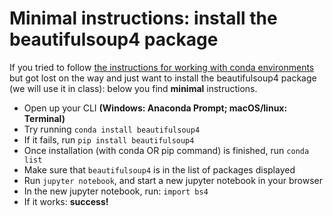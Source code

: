 # Minimal instructions: install the beautifulsoup4 package

If you tried to follow [the instructions for working with conda environments](https://github.com/anastassiavybornova/pythoncrashcourse/blob/main/exercise09_conda.md) but got lost on the way and just want to install the beautifulsoup4 package (we will use it in class): below you find **minimal** instructions.

* Open up your CLI **(Windows: Anaconda Prompt; macOS/linux: Terminal)**
* Try running `conda install beautifulsoup4`
* If it fails, run `pip install beautifulsoup4`
* Once installation (with conda OR pip command) is finished, run `conda list`
* Make sure that `beautifulsoup4` is in the list of packages displayed
* Run `jupyter notebook`, and start a new jupyter notebook in your browser
* In the new jupyter notebook, run: `import bs4`
* If it works: **success!**